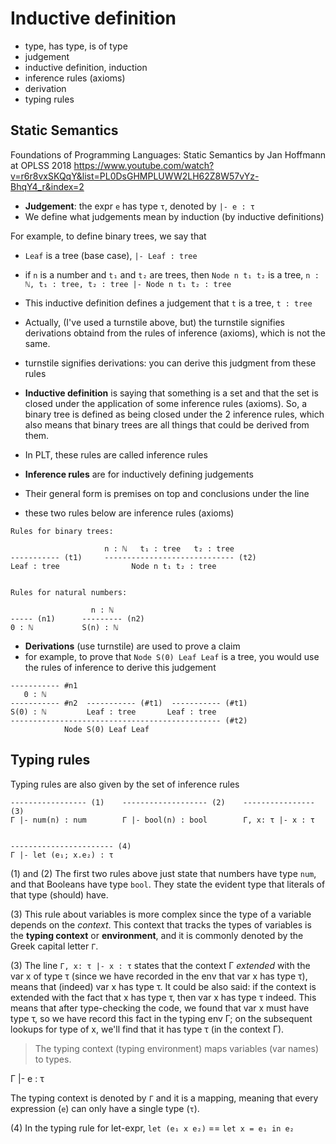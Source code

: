 # Inductive definition

- type, has type, is of type
- judgement
- inductive definition, induction
- inference rules (axioms)
- derivation
- typing rules


## Static Semantics

Foundations of Programming Languages:
Static Semantics by Jan Hoffmann at OPLSS 2018
https://www.youtube.com/watch?v=r6r8vxSKQqY&list=PL0DsGHMPLUWW2LH62Z8W57vYz-BhqY4_r&index=2


* **Judgement**: the expr `e` has type `τ`, denoted by `|- e : τ`
* We define what judgements mean by induction (by inductive definitions)

For example, to define binary trees, we say that
- `Leaf` is a tree (base case), `|- Leaf : tree`
- if `n` is a number and `t₁` and `t₂` are trees, then `Node n t₁ t₂` is a tree, `n : ℕ, t₁ : tree, t₂ : tree |- Node n t₁ t₂ : tree`

- This inductive definition defines a judgement that `t` is a tree, `t : tree`
- Actually, (I've used a turnstile above, but) the turnstile signifies derivations obtaind from the rules of inference (axioms), which is not the same.
- turnstile signifies derivations: you can derive this judgment from these rules

- **Inductive definition** is saying that something is a set and that the set is closed under the application of some inference rules (axioms). So, a binary tree is defined as being closed under the 2 inference rules, which also means that binary trees are all things that could be derived from them.

- In PLT, these rules are called inference rules
- **Inference rules** are for inductively defining judgements
- Their general form is premises on top and conclusions under the line
- these two rules below are inference rules (axioms)

```
Rules for binary trees:

                     n : ℕ   t₁ : tree   t₂ : tree
----------- (t1)     ----------------------------- (t2)
Leaf : tree                Node n t₁ t₂ : tree


Rules for natural numbers:

                  n : ℕ
----- (n1)      --------- (n2)
0 : ℕ           S(n) : ℕ

```

- **Derivations** (use turnstile) are used to prove a claim
- for example, to prove that `Node S(0) Leaf Leaf` is a tree, you would use the rules of inference to derive this judgement

```
----------- #n1
   0 : ℕ
----------- #n2  ----------- (#t1)  ----------- (#t1)
S(0) : ℕ         Leaf : tree       Leaf : tree
----------------------------------------------- (#t2)
            Node S(0) Leaf Leaf
```

## Typing rules

Typing rules are also given by the set of inference rules

```
----------------- (1)    ------------------- (2)    ---------------- (3)
Γ |- num(n) : num        Γ |- bool(n) : bool        Γ, x: τ |- x : τ


----------------------- (4)
Γ |- let (e₁; x.e₂) : τ
```

(1) and (2) The first two rules above just state that numbers have type `num`, and that Booleans have type `bool`. They state the evident type that literals of that type (should) have.

(3) This rule about variables is more complex since the type of a variable depends on the *context*. This context that tracks the types of variables is the **typing context** or **environment**, and it is commonly denoted by the Greek capital letter `Γ`.

(3) The line `Γ, x: τ |- x : τ` states that the context Γ *extended* with the var x of type τ (since we have recorded in the env that var x has type τ), means that (indeed) var x has type τ. It could be also said: if the context is extended with the fact that x has type τ, then var x has type τ indeed. This means that after type-checking the code, we found that var x must have type τ, so we have record this fact in the typing env Γ; on the subsequent lookups for type of x, we'll find that it has type τ (in the context Γ).

> The typing context (typing environment) maps variables (var names) to types.

Γ |- e : τ

The typing context is denoted by `Γ` and it is a mapping, meaning that every expression (`e`) can only have a single type (`τ`).

(4) In the typing rule for let-expr, `let (e₁ x e₂)` == `let x = e₁ in e₂`

